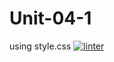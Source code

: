 # Unit-04-1
using style.css
[![linter](https://github.com/Jawal-Arcilla/Unit-04-1/workflows/linter/badge.svg)](https://github.com/marketplace/actions/super-linter)
